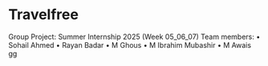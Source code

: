 # Travelfree
Group Project: Summer Internship 2025 (Week 05_06_07)  Team members:  • Sohail Ahmed  • Rayan Badar  • M Ghous  • M Ibrahim Mubashir  • M Awais
gg